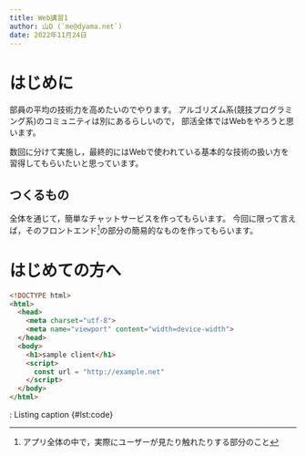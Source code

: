 ```yaml
---
title: Web講習1
author: 山D (`me@dyama.net`)
date: 2022年11月24日
---
```


# はじめに

部員の平均の技術力を高めたいのでやります。
アルゴリズム系(競技プログラミング系)のコミュニティは別にあるらしいので，
部活全体ではWebをやろうと思います。

数回に分けて実施し，最終的にはWebで使われている基本的な技術の扱い方を習得してもらいたいと思っています。

## つくるもの

全体を通じて，簡単なチャットサービスを作ってもらいます。
今回に限って言えば，そのフロントエンド[^front]の部分の簡易的なものを作ってもらいます。

[^front]: アプリ全体の中で，実際にユーザーが見たり触れたりする部分のこと

# はじめての方へ

```html
<!DOCTYPE html>
<html>
  <head>
    <meta charset="utf-8">
    <meta name="viewport" content="width=device-width">
  </head>
  <body>
    <h1>sample client</h1>
    <script>
      const url = "http://example.net"
    </script>
  </body>
</html>
```

: Listing caption {#lst:code}
